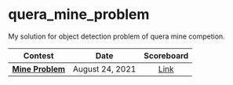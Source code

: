 # quera_mine_problem

My solution for object detection problem of quera mine competion.


<center>

 Contest | Date | Scoreboard 
:-------:|:-------:|:----:
 [**Mine Problem**](https://quera.ir/contest/assignments/31720/problems) | August 24, 2021 | [Link](https://quera.ir/contest/assignments/31720/scoreboard)

</center>